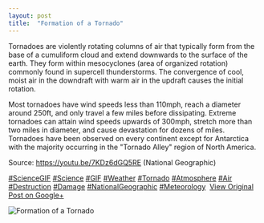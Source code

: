 ```yaml
---
layout: post
title:  "Formation of a Tornado"
---
```


Tornadoes are violently rotating columns of air that typically form from the base of a cumuliform cloud and extend downwards to the surface of the earth. They form within mesocyclones (area of organized rotation) commonly found in supercell thunderstorms. The convergence of cool, moist air in the downdraft with warm air in the updraft causes the initial rotation.   
  
Most tornadoes have wind speeds less than 110mph, reach a diameter around 250ft, and only travel a few miles before dissipating. Extreme tornadoes can attain wind speeds upwards of 300mph, stretch more than two miles in diameter, and cause devastation for dozens of miles. Tornadoes have been observed on every continent except for Antarctica with the majority occurring in the "Tornado Alley" region of North America.   
  
Source: <https://youtu.be/7KDz6dGQ5RE> (National Geographic)  
  
[#ScienceGIF](https://plus.google.com/s/%23ScienceGIF/posts) [#Science](https://plus.google.com/s/%23Science/posts) [#GIF](https://plus.google.com/s/%23GIF/posts) [#Weather](https://plus.google.com/s/%23Weather/posts) [#Tornado](https://plus.google.com/s/%23Tornado/posts) [#Atmosphere](https://plus.google.com/s/%23Atmosphere/posts) [#Air](https://plus.google.com/s/%23Air/posts) [#Destruction](https://plus.google.com/s/%23Destruction/posts) [#Damage](https://plus.google.com/s/%23Damage/posts) [#NationalGeographic](https://plus.google.com/s/%23NationalGeographic/posts) [#Meteorology](https://plus.google.com/s/%23Meteorology/posts) ﻿
[View Original Post on Google+](https://plus.google.com/+ColinSullender/posts/gPKDUakAUq2)

![Formation of a Tornado](/assets/img/2015-12-26-Formation-of-a-Tornado.gif)
